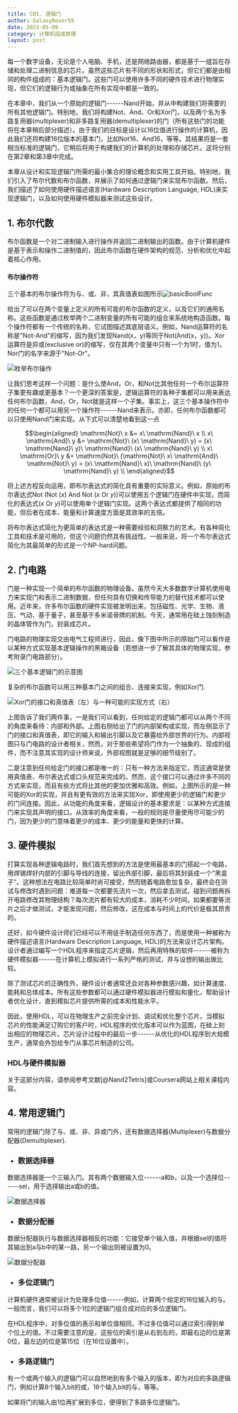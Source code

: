 ```yaml
---
title: CO1. 逻辑门
author: GalaxyRover59
date: 2023-05-09
category: 计算机组成原理
layout: post
---
```



每一个数字设备，无论是个人电脑、手机，还是网络路由器，都是基于一组旨在存储和处理二进制信息的芯片。虽然这些芯片有不同的形状和形式，但它们都是由相同的构件组成的：基本逻辑门。这些门可以使用许多不同的硬件技术进行物理实现，但它们的逻辑行为或抽象在所有实现中都是一致的。

在本章中，我们从一个原始的逻辑门------Nand开始，并从中构建我们将需要的所有其他逻辑门。特别地，我们将构建Not、And、Or和Xor门，以及两个名为多路复用器(multiplexer)和非多路复用器(demultiplexer)的门（所有这些门的功能将在本章稍后部分描述）。由于我们的目标是设计以16位值进行操作的计算机，因此我们还将构建16位版本的基本门，比如Not16、And16，等等。其结果将是一套相当标准的逻辑门，它稍后将用于构建我们的计算机的处理和存储芯片。这将分别在第2章和第3章中完成。

本章从设计和实现逻辑门所需的最小集合的理论概念和实用工具开始。特别地，我们引入了布尔代数和布尔函数，并展示了如何通过逻辑门来实现布尔函数。然后，我们描述了如何使用硬件描述语言(Hardware
Description Language,
HDL)来实现逻辑门，以及如何使用硬件模拟器来测试这些设计。

## 1. 布尔代数

布尔函数是一个对二进制输入进行操作并返回二进制输出的函数。由于计算机硬件是基于表示和操作二进制值的，因此布尔函数在硬件架构的规范、分析和优化中起着核心作用。

#### 布尔操作符

三个基本的布尔操作符为与、或、非，其真值表如图所示![basicBoolFunc](/images/basicBoolFunc.png "基本布尔操作真值表")

给出了可以在两个变量上定义的所有可能的布尔函数的定义，以及它们的通用名称。这些函数是通过枚举两个二进制变量的所有可能的组合来系统地构造函数。每个操作符都有一个传统的名称，它试图描述其底层语义。例如，Nand运算符的名称是\"Not-And\"的缩写，因为我们发现Nand(x，y)等同于Not(And(x，y))。Xor运算符是异或(exclusive
or)的缩写，仅在其两个变量中只有一个为1时，值为1。Nor门的名字来源于\"Not-Or\"。

![枚举布尔操作](/images/BoolFunc.png "两个布尔变量的所有布尔函数。一般来说，n个布尔变量所有可能的布尔函数个数为2^(2^n)")

让我们思考这样一个问题：是什么使And，Or，和Not比其他任何一个布尔运算符子集更有趣或更基本？一个更深的答案是，逻辑运算符的各种子集都可以用来表达任何布尔函数，And，Or，Not就是这样一个子集。事实上，这三个基本操作符中的任何一个都可以用另一个操作符------Nand来表示。亦即，任何布尔函数都可以只使用Nand门来实现。从下式可以清楚地看到这一点

$$\begin{aligned} 
    \mathrm{Not}\ x &= x\ \mathrm{Nand}\ x \\
    x\ \mathrm{And}\ y &= \mathrm{Not}\ (x\ \mathrm{Nand}\ y) = (x\ \mathrm{Nand}\ y)\ \mathrm{Nand}\ (x\ \mathrm{Nand}\ y) \\
    x\ \mathrm{Or}\ y &= \mathrm{Not}\ (\mathrm{Not}\ x\ \mathrm{And}\ \mathrm{Not}\ y) = (x\ \mathrm{Nand}\ x)\ \mathrm{Nand}\ (y\ \mathrm{Nand}\ y) \\
\end{aligned}$$

将上述方程反向运用，即布尔表达式的简化具有重要的实际意义。例如，原始的布尔表达式Not (Not ($x$) And Not ($x$ Or $y$))可以使用五个逻辑门在硬件中实现，而简化的表达式($x$ Or $y$)可以使用单个逻辑门实现。这两个表达式都提供了相同的功能，但后者在成本、能量和计算速度方面是其效率的五倍。

将布尔表达式简化为更简单的表达式是一种需要经验和洞察力的艺术。有各种简化工具和技术是可用的，但这个问题仍然具有挑战性。一般来说，将一个布尔表达式简化为其最简单的形式是一个NP-hard问题。

## 2. 门电路

门是一种实现一个简单的布尔函数的物理设备。虽然今天大多数数字计算机使用电力来实现门和表示二进制数据，但任何具有切换和传导能力的替代技术都可以使用。近年来，许多布尔函数的硬件实现被发明出来，包括磁性、光学、生物、液压、气动、基于量子，甚至基于多米诺骨牌的机制。今天，通常用在硅上蚀刻制造的晶体管作为门，封装成芯片。

门电路的物理实现交由电气工程师进行，因此，像下图中所示的原始门可以看作是以某种方式实现基本逻辑操作的黑箱设备（若想进一步了解其具体的物理实现，参考附录门电路部分）。

![三个基本逻辑门的示意图](/images/LogicGates.png)

复杂的布尔函数可以用三种基本门之间的组合、连接来实现，例如Xor门.

![Xor门的接口和真值表（左）与一种可能的实现方式（右）](/images/Xor.png "Xor门")

上图告诉了我们两件事，一是我们可以看到，任何给定的逻辑门都可以从两个不同的角度来看待：内部和外部。上图右侧给出了门的内部架构或实现，而左侧显示了门的接口和真值表，即它的输入和输出引脚以及它暴露给外部世界的行为。内部视图只与门电路的设计者相关，然而，对于那些希望将门作为一个抽象的、现成的组件，而不注意其实现的设计师来说，外部视图就是足够的细节级别了。

二是注意到任何给定门的接口都是唯一的：只有一种方法来指定它，而这通常是使用真值表、布尔表达式或口头规范来完成的。然而，这个接口可以通过许多不同的方式来实现，而且有些方式将比其他的更加优雅和高效。例如，上图所示的是一种可能的Xor的实现，并且有更有效的方法来实现Xor，即使用更少的逻辑门和更少的门间连接。因此，从功能的角度来看，逻辑设计的基本要求是：以某种方式连接门来实现其声明的接口。从效率的角度来看，一般的规则是尽量使用尽可能少的门，因为更少的门意味着更少的成本、更少的能量和更快的计算。

## 3. 硬件模拟

打算实现各种逻辑电路时，我们首先想到的方法是使用最基本的门搭起一个电路，用焊锡焊好内部的引脚与导线的连接，留出外部引脚，最后将其封装成一个"黑盒子"。这种想法在电路比较简单时尚可接受，然而随着电路愈加复杂，最终会在测试与修改时遇到问题：难道每一次都要先流片一次，然后拿去测试，碰到问题再拆开电路修改其物理结构？每次流片都有较大的成本，消耗不少时间，如果都要等流片之后才做测试，才能发现问题，然后修改，这在成本与时间上的代价是极其昂贵的。

还好，如今硬件设计师们已经可以不用徒手制造任何东西了，而是使用一种被称为硬件描述语言(Hardware Description Language, HDL)的方法来设计芯片架构。设计者通过编写一个HDL程序来指定芯片逻辑，然后再用特殊的软件------被称为硬件模拟器------在计算机上模拟进行一系列严格的测试，并与设想的输出做比较。

除了测试芯片的正确性外，硬件设计者通常还会对各种参数感兴趣，如计算速度、能耗和总体成本。所有这些参数都可以通过硬件模拟器进行模拟和量化，帮助设计者优化设计，直到模拟芯片提供所需的成本和性能水平。

因此，使用HDL，可以在物理生产之前完全计划、调试和优化整个芯片。当模拟芯片的性能满足订购它的客户时，HDL程序的优化版本可以作为蓝图，在硅上刻出相应的物理芯片。芯片设计过程中的最后一步------从优化的HDL程序到大规模生产，通常会外包给专门从事芯片制造的公司。

### HDL与硬件模拟器

关于这部分内容，请参阅参考文献[@Nand2Tetris]或Coursera网站上相关课程内容。

## 4. 常用逻辑门

常用的逻辑门除了与、或、非、异或门外，还有数据选择器(Multiplexer)与数据分配器(Demultiplexer).

- ### 数据选择器

数据选择器是一个三输入门。其有两个数据输入位------a和b，以及一个选择位------sel，用于选择输出a或b的值。

![数据选择器](/images/Multiplexer.png "数据选择器")

- ### 数据分配器

数据分配器执行与数据选择器相反的功能：它接受单个输入值，并根据sel的值将其输出到a与b中的某一路，另一个输出则被设置为0。

![数据分配器](/images/Demultiplexer.png "数据分配器")

- ### 多位逻辑门

计算机硬件通常被设计为处理多位值------例如，计算两个给定的16位输入的与。一般而言，我们可以将多个1位的逻辑门组合成对应的多位逻辑门。

在HDL程序中，对多位值的表示和单位值相同，不过多位值可以通过索引得到单个位上的值。不过需要注意的是，这些位的索引是从右到左的，即最右边的位是第0位，最左边的位是第15位（在16位设置中）。

- ### 多路逻辑门

有一个或两个输入的逻辑门可以自然地到有多个输入的版本，即为对应的多路逻辑门，例如计算8个输入bit的或，16个输入bit的与，等等。

如果将门的输入由1位再扩展到多位，便得到了多路多位逻辑门。
